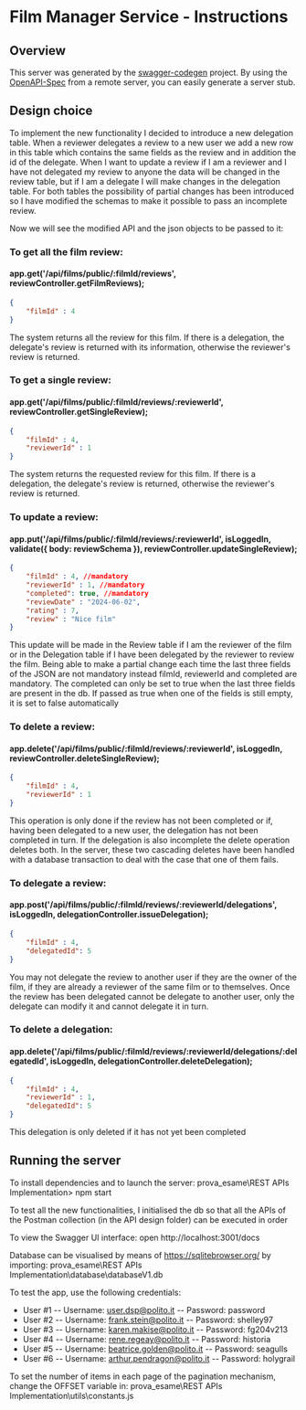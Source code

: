 # Film Manager Service - Instructions

## Overview
This server was generated by the [swagger-codegen](https://github.com/swagger-api/swagger-codegen) project.  By using the [OpenAPI-Spec](https://github.com/OAI/OpenAPI-Specification) from a remote server, you can easily generate a server stub.

## Design choice
To implement the new functionality I decided to introduce a new delegation table. When a reviewer delegates a review to a new user we add a new row in this table which contains the same fields as the review and in addition the id of the delegate. When I want to update a review if I am a reviewer and I have not delegated my review to anyone the data will be changed in the review table, but if I am a delegate I will make changes in the delegation table. For both tables the possibility of partial changes has been introduced so I have modified the schemas to make it possible to pass an incomplete review.

Now we will see the modified API and the json objects to be passed to it:

### To get all the film review:
#### app.get('/api/films/public/:filmId/reviews', reviewController.getFilmReviews);

```json
{
    "filmId" : 4
}
```
The system returns all the review for this film. If there is a delegation, the delegate's review is returned with its information, otherwise the reviewer's review is returned.

### To get a single review:
#### app.get('/api/films/public/:filmId/reviews/:reviewerId', reviewController.getSingleReview);
```json
{
    "filmId" : 4, 
    "reviewerId" : 1
}
```
The system returns the requested review for this film. If there is a delegation, the delegate's review is returned, otherwise the reviewer's review is returned.

### To update a review:
#### app.put('/api/films/public/:filmId/reviews/:reviewerId', isLoggedIn, validate({ body: reviewSchema }), reviewController.updateSingleReview);
```json
{
    "filmId" : 4, //mandatory
    "reviewerId" : 1, //mandatory
    "completed": true, //mandatory
    "reviewDate" : "2024-06-02",
    "rating" : 7,
    "review" : "Nice film"
}
```
This update will be made in the Review table if I am the reviewer of the film or in the Delegation table if I have been delegated by the reviewer to review the film. Being able to make a partial change each time the last three fields of the JSON are not mandatory instead filmId, reviewerId and completed are mandatory. The completed can only be set to true when the last three fields are present in the db. If passed as true when one of the fields is still empty, it is set to false automatically

### To delete a review:
#### app.delete('/api/films/public/:filmId/reviews/:reviewerId', isLoggedIn, reviewController.deleteSingleReview);
```json
{
    "filmId" : 4, 
    "reviewerId" : 1
}
```
This operation is only done if the review has not been completed or if, having been delegated to a new user, the delegation has not been completed in turn. If the delegation is also incomplete the delete operation deletes both. In the server, these two cascading deletes have been handled with a database transaction to deal with the case that one of them fails.

### To delegate a review:
#### app.post('/api/films/public/:filmId/reviews/:reviewerId/delegations', isLoggedIn, delegationController.issueDelegation);
```json
{
    "filmId" : 4, 
    "delegatedId": 5
}
```
You may not delegate the review to another user if they are the owner of the film, if they are already a reviewer of the same film or to themselves. Once the review has been delegated cannot be delegate to another user, only the delegate can modify it and cannot delegate it in turn.

### To delete a delegation:
#### app.delete('/api/films/public/:filmId/reviews/:reviewerId/delegations/:delegatedId', isLoggedIn, delegationController.deleteDelegation);
```json
{
    "filmId" : 4, 
    "reviewerId" : 1,
    "delegatedId": 5
}
```
This delegation is only deleted if it has not yet been completed

## Running the server

To install dependencies and to launch the server:
prova_esame\REST APIs Implementation> npm start

To test all the new functionalities, I initialised the db so that all the 
APIs of the Postman collection (in the API design folder) can be executed in order

To view the Swagger UI interface:
open http://localhost:3001/docs

Database can be visualised by means of https://sqlitebrowser.org/ by importing:
prova_esame\REST APIs Implementation\database\databaseV1.db

To test the app, use the following credentials:
- User #1
-- Username: user.dsp@polito.it
-- Password: password
- User #2
-- Username: frank.stein@polito.it
-- Password: shelley97
- User #3
-- Username: karen.makise@polito.it
-- Password: fg204v213
- User #4
-- Username: rene.regeay@polito.it
-- Password: historia
- User #5
-- Username: beatrice.golden@polito.it
-- Password: seagulls
- User #6
-- Username: arthur.pendragon@polito.it
-- Password: holygrail


To set the number of items in each page of the pagination mechanism, change the OFFSET variable in:
prova_esame\REST APIs Implementation\utils\constants.js

